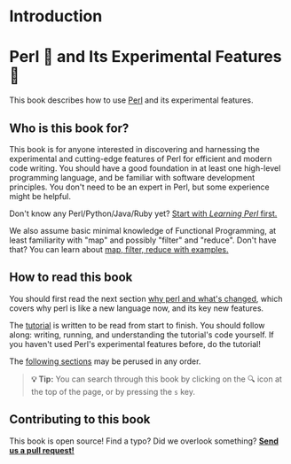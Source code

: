 # Introduction
# Perl 💎 and Its Experimental Features 🧪

This book describes how to use [Perl](https://www.perl.org) and its experimental features.

## Who is this book for?

This book is for anyone interested in discovering and harnessing the experimental and cutting-edge features of Perl for efficient and modern code writing. You should have a good foundation in at least one high-level programming language, and be familiar with software development principles. You don't need to be an expert in Perl, but some experience might be helpful.

Don't know any Perl/Python/Java/Ruby yet? [Start with *Learning Perl* first.][learnperl]

We also assume basic minimal knowledge of Functional Programming, at least familiarity with "map" and possibly "filter" and "reduce".  Don't have that?  You can learn about [map, filter, reduce with examples.][learn-fp]

## How to read this book

You should first read the next section [why perl and what's changed][why-perl], which covers why perl is like a new language now, and its key new features.

The [tutorial][] is written to be read from start to finish. You should follow along: writing, running, and understanding the tutorial's code yourself. If you haven't used Perl's experimental features before, do the tutorial!

The [following sections][whats-next] may be perused in any order.

> **💡 Tip:** You can search through this book by clicking on the 🔍 icon at the top of the page, or by pressing the `s` key.

## Contributing to this book

This book is open source! Find a typo? Did we overlook something? [**Send us a pull request!**](https://github.com/Perl-Experimental-Features/book)

[Perl]: https://www.perl.org
[learnperl]: https://www.learn-perl.org/ 
[why-perl]: ./why-perl-and-whats-changed.html
[learn-fp]: https://www.pylenin.com/blogs/map-filter-reduce/
[background]: ./background-and-concepts.html
[tutorial]: ./tut/introduction.html
[whats-next]: ./pages/whats-next.html
[repo]: https://github.com/rustwasm/book

